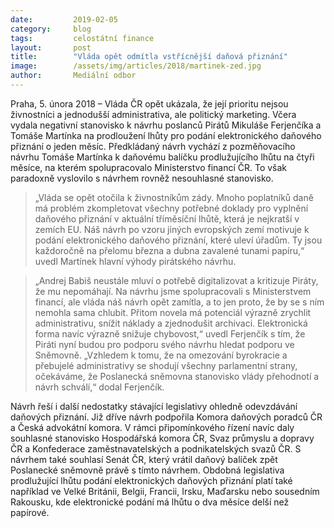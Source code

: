 ```yaml
---
date:         2019-02-05
category:     blog
tags:         celostátní finance
layout:       post
title:        "Vláda opět odmítla vstřícnější daňová přiznání"
image:        /assets/img/articles/2018/martinek-zed.jpg
author:       Mediální odbor
---
```

 

Praha, 5. února 2018 – Vláda ČR opět ukázala, že její prioritu nejsou živnostníci a jednodušší administrativa, ale politický marketing. Včera vydala negativní stanovisko k návrhu poslanců Pirátů Mikuláše Ferjenčíka a Tomáše Martínka na prodloužení lhůty pro podání elektronického daňového přiznání o jeden měsíc. Předkládaný návrh vychází z pozměňovacího návrhu Tomáše Martínka k daňovému balíčku prodlužujícího lhůtu na čtyři měsíce, na kterém spolupracovalo Ministerstvo financí ČR. To však paradoxně vyslovilo s návrhem rovněž nesouhlasné stanovisko.

> „Vláda se opět otočila k živnostníkům zády. Mnoho poplatníků daně má problém zkompletovat všechny potřebné doklady pro vyplnění daňového přiznání v aktuální tříměsíční lhůtě, která je nejkratší v zemích EU. Náš návrh po vzoru jiných evropských zemí motivuje k podání elektronického daňového přiznání, které uleví úřadům. Ty jsou každoročně na přelomu března a dubna zavalené tunami papíru,“ uvedl Martínek hlavní výhody pirátského návrhu.

> „Andrej Babiš neustále mluví o potřebě digitalizovat a kritizuje Piráty, že mu nepomáhají. Na návrhu jsme spolupracovali s Ministerstvem financí, ale vláda náš návrh opět zamítla, a to jen proto, že by se s ním nemohla sama chlubit. Přitom novela má potenciál výrazně zrychlit administrativu, snížit náklady a zjednodušit archivaci. Elektronická forma navíc výrazně snižuje chybovost,“ uvedl Ferjenčík s tím, že Piráti nyní budou pro podporu svého návrhu hledat podporu ve Sněmovně. „Vzhledem k tomu, že na omezování byrokracie a přebujelé administrativy se shodují všechny parlamentní strany, očekáváme, že Poslanecká sněmovna stanovisko vlády přehodnotí a návrh schválí,“ dodal Ferjenčík.

Návrh řeší i další nedostatky stávající legislativy ohledně odevzdávání daňových přiznání. Již dříve návrh podpořila Komora daňových poradců ČR a Česká advokátní komora. V rámci připomínkového řízení navíc daly souhlasné stanovisko Hospodářská komora ČR, Svaz průmyslu a dopravy ČR a Konfederace zaměstnavatelských a podnikatelských svazů ČR. S návrhem také souhlasí Senát ČR, který vrátil daňový balíček zpět Poslanecké sněmovně právě s tímto návrhem. Obdobná legislativa prodlužující lhůtu podání elektronických daňových přiznání platí také například ve Velké Británii, Belgii, Francii, Irsku, Maďarsku nebo sousedním Rakousku, kde elektronické podání má lhůtu o dva měsíce delší než papírové.
